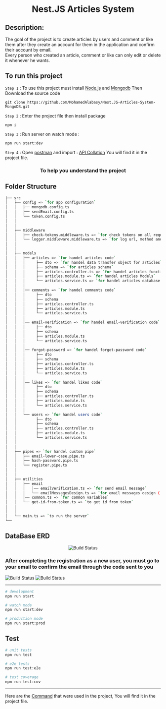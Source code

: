 <h1 align="center">Nest.JS Articles System</h1>

## Description:

The goal of the project is to create articles by users and comment or like them after they create an account for them in the application and confirm their account by email.  
Every person who created an article, comment or like can only edit or delete it whenever he wants.

## To run this project

`Step 1` : To use this project must install [Node.js](https://nodejs.org/en/) and [Mongodb](https://www.mongodb.com/try/download/community) Then Download the source code

```
git clone https://github.com/MohamedAlabasy/Nest.JS-Articles-System-MongoDB.git
```

`Step 2` : Enter the project file then install package

```
npm i
```

`Step 3` : Run server on watch mode :

```
npm run start:dev
```

`Step 4` : Open [postman](https://www.postman.com/downloads/) and import : [API Collation](https://github.com/MohamedAlabasy/Nest.JS-Articles-System-MongoDB/blob/main/api_collection.json) You will find it in the project file.

<h3 align="center">To help you understand the project</h3>

## Folder Structure

```bash
├── src
│   ├── config => `for app configuration`
│   │   ├── mongodb.config.ts
│   │   ├── sendEmail.config.ts
│   │   └── token.config.ts
│   │
│   │
│   ├── middleware
│   │   ├── check-tokens.middleware.ts => `for check tokens on all requests`
│   │   └── logger.middleware.middleware.ts => `for log url, method and statue of requests`
│   │
│   │
│   ├── models
│   │   ├── articles => `for handel articles code`
│   │   │     ├── dto => `for handel data transfer object for articles`
│   │   │     ├── schema => `for articles schema`
│   │   │     ├── articles.controller.ts => `for handel articles functions and routes (endpoints)`
│   │   │     ├── articles.module.ts => `for handel articles Models`
│   │   │     └── articles.service.ts => `for handel articles database connection and query`
│   │   │
│   │   │── comments => `for handel comments code`
│   │   │     ├── dto
│   │   │     ├── schema
│   │   │     ├── articles.controller.ts
│   │   │     ├── articles.module.ts
│   │   │     └── articles.service.ts
│   │   │
│   │   │── email-verification => `for handel email-verification code`
│   │   │     ├── dto
│   │   │     ├── schema
│   │   │     ├── articles.module.ts
│   │   │     └── articles.service.ts
│   │   │
│   │   │── forgot-password => `for handel forgot-password code`
│   │   │     ├── dto
│   │   │     ├── schema
│   │   │     ├── articles.controller.ts
│   │   │     ├── articles.module.ts
│   │   │     └── articles.service.ts
│   │   │
│   │   │── likes => `for handel likes code`
│   │   │     ├── dto
│   │   │     ├── schema
│   │   │     ├── articles.controller.ts
│   │   │     ├── articles.module.ts
│   │   │     └── articles.service.ts
│   │   │
│   │   └── users => `for handel users code`
│   │         ├── dto
│   │         ├── schema
│   │         ├── articles.controller.ts
│   │         ├── articles.module.ts
│   │         └── articles.service.ts
│   │
│   │
│   ├── pipes => `for handel custom pipe`
│   │   ├── email-lower-case.pipe.ts
│   │   ├── hash-password.pipe.ts
│   │   └── register.pipe.ts
│   │
│   │
│   ├── utilities
│   │   ├── email
│   │   │   │── emailVerification.ts => `for send email message`
│   │   │   └── emailMessagesDesign.ts => `for email messages design ( HTML & CSS )`
│   │   │── common.ts => `for common variables`
│   │   └── get-id-from-token.ts => `to get id from token`
│   │
│   │
│   └── main.ts => `to run the server`
└──
```

## DataBase ERD

<p align="center">
   <img src="https://user-images.githubusercontent.com/93389016/197892917-d9c0067e-5adf-4078-b2c1-6e16f6c79a0e.jpg" alt="Build Status">
</p>

### After completing the registration as a new user, you must go to your email to confirm the email through the code sent to you

   <img src="https://user-images.githubusercontent.com/93389016/192886872-2c8e9c28-f0a0-4fca-ac30-77f469bb119a.png" alt="Build Status">
   <img src="https://user-images.githubusercontent.com/93389016/192886906-3bc7efe9-c79e-4379-b502-5c6ad117592c.png" alt="Build Status">
</p>

<hr>

```bash
# development
npm run start

# watch mode
npm run start:dev

# production mode
npm run start:prod
```

## Test

```bash
# unit tests
npm run test

# e2e tests
npm run test:e2e

# test coverage
npm run test:cov
```

<hr>

Here are the [Command](https://github.com/MohamedAlabasy/Nest.JS-Articles-System-MongoDB/blob/main/command.txt) that were used in the project, You will find it in the project file.
